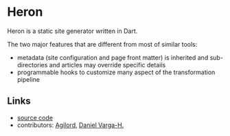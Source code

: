 # Heron

Heron is a static site generator written in Dart.

The two major features that are different from most of similar tools:

- metadata (site configuration and page front matter) is inherited
  and sub-directories and articles may override specific details
- programmable hooks to customize many aspect of the transformation pipeline

## Links

- [source code][source]
- contributors: [Agilord][agilord], [Daniel Varga-H.][daniel-v]

[source]: https://github.com/agilord/heron
[agilord]: https://www.agilord.com/
[daniel-v]: https://github.com/daniel-v/